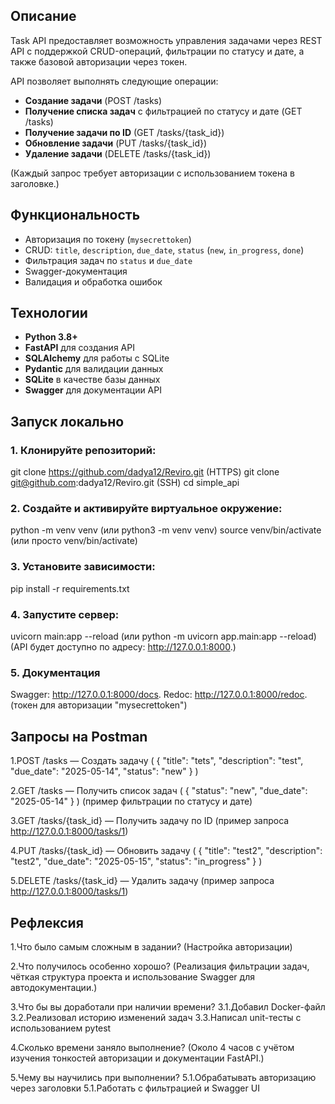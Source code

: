 ## Описание
Task API предоставляет возможность управления задачами через REST API с поддержкой CRUD-операций, фильтрации по статусу и дате, а также базовой авторизации через токен.

API позволяет выполнять следующие операции:

- **Создание задачи** (POST /tasks)
- **Получение списка задач** с фильтрацией по статусу и дате (GET /tasks)
- **Получение задачи по ID** (GET /tasks/{task_id})
- **Обновление задачи** (PUT /tasks/{task_id})
- **Удаление задачи** (DELETE /tasks/{task_id})

(Каждый запрос требует авторизации с использованием токена в заголовке.)

## Функциональность
- Авторизация по токену (`mysecrettoken`)
- CRUD: `title`, `description`, `due_date`, `status` (`new`, `in_progress`, `done`)
- Фильтрация задач по `status` и `due_date`
- Swagger-документация
- Валидация и обработка ошибок

## Технологии
- **Python 3.8+**
- **FastAPI** для создания API
- **SQLAlchemy** для работы с SQLite
- **Pydantic** для валидации данных
- **SQLite** в качестве базы данных
- **Swagger** для документации API

## Запуск локально

### 1. Клонируйте репозиторий:
git clone https://github.com/dadya12/Reviro.git (HTTPS)
git clone git@github.com:dadya12/Reviro.git (SSH)
cd simple_api

### 2. Создайте и активируйте виртуальное окружение:
python -m venv venv (или python3 -m venv venv)
source venv/bin/activate (или просто venv/bin/activate)

### 3. Установите зависимости:
pip install -r requirements.txt

### 4. Запустите сервер:
uvicorn main:app --reload (или python -m uvicorn app.main:app --reload)
(API будет доступно по адресу: http://127.0.0.1:8000.)

### 5. Документация
Swagger: http://127.0.0.1:8000/docs.
Redoc: http://127.0.0.1:8000/redoc.
(токен для авторизации "mysecrettoken")

## Запросы на Postman
1.POST /tasks — Создать задачу
(
  {
  "title": "tets",
  "description": "test",
  "due_date": "2025-05-14",
  "status": "new"
  }
)

2.GET /tasks — Получить список задач
(
  {
    "status": "new",
    "due_date": "2025-05-14"
  }
) (пример фильтрации по статусу и дате)

3.GET /tasks/{task_id} — Получить задачу по ID
(пример запроса http://127.0.0.1:8000/tasks/1)

4.PUT /tasks/{task_id} — Обновить задачу
(
  {
    "title": "test2",
    "description": "test2",
    "due_date": "2025-05-15",
    "status": "in_progress"
  }
)

5.DELETE /tasks/{task_id} — Удалить задачу
(пример запроса http://127.0.0.1:8000/tasks/1)

## Рефлексия
1.Что было самым сложным в задании?
(Настройка авторизации)

2.Что получилось особенно хорошо?
(Реализация фильтрации задач, чёткая структура проекта и использование Swagger для автодокументации.)

3.Что бы вы доработали при наличии времени?
3.1.Добавил Docker-файл
3.2.Реализовал историю изменений задач
3.3.Написал unit-тесты с использованием pytest

4.Сколько времени заняло выполнение?
(Около 4 часов с учётом изучения тонкостей авторизации и документации FastAPI.)

5.Чему вы научились при выполнении?
5.1.Обрабатывать авторизацию через заголовки
5.1.Работать с фильтрацией и Swagger UI